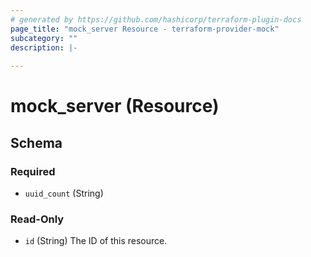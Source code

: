 ```yaml
---
# generated by https://github.com/hashicorp/terraform-plugin-docs
page_title: "mock_server Resource - terraform-provider-mock"
subcategory: ""
description: |-
  
---
```


# mock_server (Resource)





<!-- schema generated by tfplugindocs -->
## Schema

### Required

- `uuid_count` (String)

### Read-Only

- `id` (String) The ID of this resource.
